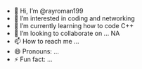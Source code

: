 - 👋 Hi, I’m @rayroman199
- 👀 I’m interested in coding and networking
- 🌱 I’m currently learning how to code C++
- 💞️ I’m looking to collaborate on ... NA
- 📫 How to reach me ...
- 😄 Pronouns: ...
- ⚡ Fun fact: ...

<!---
rayroman199/rayroman199 is a ✨ special ✨ repository because its `README.md` (this file) appears on your GitHub profile.
You can click the Preview link to take a look at your changes.
--->
